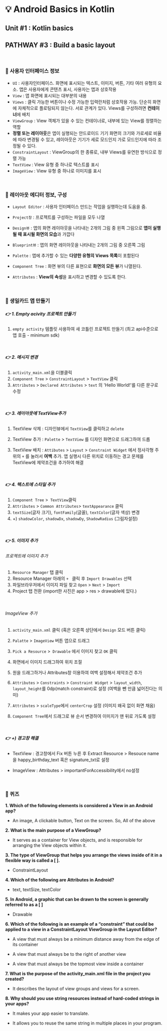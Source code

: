 # 💡 Android Basics in Kotlin

## Unit #1 : Kotlin basics

## PATHWAY #3 : Build a basic layout



<br/>



### 📌 사용자 인터페이스 정보

- `UI` : 사용자인터페이스. 화면에 표시되는 텍스트, 이미지, 버튼, 기타 여러 유형의 요소. 앱은 사용자에게 콘텐츠 표시, 사용자는 앱과 상호작용
- `View` : 앱 화면에 표시되는 대부분의 내용
- `Views` : 클릭 가능한 버튼이나 수정 가능한 입력란처럼 상호작용 가능. 단순히 화면에 자체적으로 플로팅되지 않는다. 서로 관계가 있다. Views를 구성하려면 **컨테이너**에 배치
- `ViewGroup` : View 객체가 있을 수 있는 컨테이너로, 내부에 있는 View를 정렬하는 역할
- **정렬 또는 레이아웃**은 앱이 실행되는 안드로이드 기기 화면의 크기와 가로세로 비율에 따라 변경될 수 있고, 레이아웃은 기기가 세로 모드인지 가로 모드인지에 따라 조정될 수 있다.
- `ConstraintLayout` : ViewGroup의 한 종류로, 내부 Views를 유연한 방식으로 정렬 가능
- `TextView` : View 유형 중 하나로 텍스트를 표시
- `ImageView` : View 유형 중 하나로 이미지를 표시



<br/>



### 📌 레이아웃 에디터 정보, 구성

- `Layout Editor` : 사용자 인터페이스 만드는 작업을 실행하는데 도움을 줌.

- `Project창` : 프로젝트를 구성하는 파일을 모두 나열
- `Design뷰` : 앱의 화면 레이아웃을 나타내는 2개의 그림 중 왼쪽 그림으로 **앱이 실행될 때 표시될 화면의 모습**과 가깝다
- `Blueprint뷰` : 앱의 화면 레이아웃을 나타내는 2개의 그림 중 오른쪽 그림
- `Palette` : 앱에 추가할 수 있는 **다양한 유형의 Views 목록**이 포함된다
- `Component Tree` : 화면 뷰의 다른 표현으로 **화면의 모든 뷰**가 나열된다.
- `Attributes` : **View의 속성**을 표시하고 변경할 수 있도록 한다.



<br/>



### 📌 생일카드 앱 만들기

##### 👉 1. Empty acivity 프로젝트 만들기

1. `empty activity` 템플릿 사용하여 새 코틀린 프로젝트 만들기 (최고 api수준으로 앱 호출 - minimum sdk)

   

<br/>



##### 👉 2. 메시지 변경

1. `activity_main.xml`을 더블클릭
2. `Component Tree` > `ConstraintLayout` > `TextView` 클릭
3. `Attributes` > `Declared Attributes` > `text` 의 'Hello World!'를 다른 문구로 수정



<br/>



##### 👉 3. 레이아웃에 TextView추가

1. TextView 삭제 : 디자인뷰에서 `TextView`를 클릭하고 `delete`

2. TextView 추가 : `Palette` > `TextView` 를 디자인 화면으로 드래그하여 드롭

3. TextView 배치 : `Attibutes` > `Layout` > `Constraint Widget` 에서 정사각형 주위의 `+` 를 눌러서 **여백** 추가. 앱 실행시 다른 위치로 이동하는 경고 문제를 TextView에 제약조건을 추가하여 해결 

   

<br/>



##### 👉 4. 텍스트에 스타일 추가

1. `Component Tree` >` TextView`클릭
2. `Attributes` > `Common Attributes`> `textAppearance` 클릭
3. `textSize`(글자 크기), `fontFamily`(글꼴), `textColor`(글자 색상) 변경
4. +) `shadowColor`, `shadowDx`, `shadowDy`, `ShadowRadius` (그림자설정)



<br/>



##### 👉 5. 이미지 추가 

###### 프로젝트에 이미지 추가

1. `Resource Manager` 탭 클릭
2. Resource Manager 아래의 `+ ` 클릭 후 `Import Drawables` 선택
3. 파일브라우저에서 이미지 파일 찾고 `Open` > `Next` > `Import`
4. Project 탭 전환 (import한 사진은 app > res > drawable에 있다.)

<br/>



###### ImageView 추가

1. `activity_main.xml` 클릭 (혹은 오른쪽 상단에서 `Design` 모드 버튼 클릭)
2. `Palatte` > `ImageView` 버튼 앱으로 드래그
3. `Pick a Resource` >` Drawable` 에서 이미지 찾고 `OK` 클릭
4. 화면에서 이미지 드래그하여 위치 조절
5. 원을 드래그하거나 Attributes창 이용하여 여백 설정해서 제약조건 추가
6. `Attributes` > `Constraints` > `Constraint Widget` > `layout_width`, `layout_height`를 0dp(match constraint)로 설정 (여백을 뺀 만큼 넓어진다는 의미)

7. `Attributes` > `scaleType`에서 `centerCrop` 설정 (이미지 왜곡 없이 화면 채움)
8. `Component Tree`에서 드래그로 뷰 순서 변경하여 이미지가 맨 뒤로 가도록 설정 



<br/>



##### 👉 +) 경고창 해결

* TextView : 경고창에서 Fix 버튼 누른 후 Extract Resource > Resouce name을 happy_birthday_text 혹은 signature_txt로 설정

*  ImageView : Attributes > importantForAccessibility에서 no설정



<br/>



### 📌 퀴즈

**1. Which of the following elements is considered a View in an Android app?**

- An image, A clickable button, Text on the screen. So, All of the above

**2. What is the main purpose of a ViewGroup?**

* It serves as a container for View objects, and is responsible for arranging the View objects within it.

**3. The type of ViewGroup that helps you arrange the views inside of it in a flexible way is called a [         ].**

- ConstraintLayout

**4. Which of the following are Attributes in Android?**

- text, textSize, textColor

**5. In Android, a graphic that can be drawn to the screen is generally referred to as a [         ]** 

- Drawable

**6. Which of the following is an example of a “constraint” that could be applied to a view in a ConstraintLayout ViewGroup in the Layout Editor?**

- A view that must always be a minimum distance away from the edge of its container

- A view that must always be to the right of another view

- A view that must always be the topmost view inside a container

**7. What is the purpose of the activity_main.xml file in the project you created?**

- It describes the layout of view groups and views for a screen.

**8. Why should you use string resources instead of hard-coded strings in your apps?**

- It makes your app easier to translate.

- It allows you to reuse the same string in multiple places in your program.
